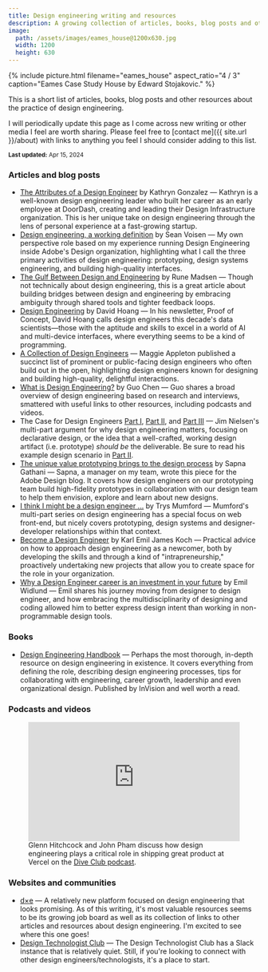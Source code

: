 ```yaml
---
title: Design engineering writing and resources
description: A growing collection of articles, books, blog posts and other resources about design engineering.
image:
  path: /assets/images/eames_house@1200x630.jpg
  width: 1200
  height: 630
---
```


{% include picture.html filename="eames_house" aspect_ratio="4 / 3" caption="Eames Case Study House by Edward Stojakovic." %}

This is a short list of articles, books, blog posts and other resources about the practice of design engineering. 

I will periodically update this page as I come across new writing or other media I feel are worth sharing. Please feel free to [contact me]({{ site.url }}/about) with links to anything you feel I should consider adding to this list.

<small>**Last updated:** <time datetime="2024-04-15">Apr 15, 2024</time></small>

### Articles and blog posts
- [The Attributes of a Design Engineer](https://www.ryngonzalez.com/blog/the-attributes-of-a-design-engineer) by Kathryn Gonzalez — Kathryn is a well-known design engineering leader who built her career as an early employee at DoorDash, creating and leading their Design Infrastructure organization. This is her unique take on design engineering through the lens of personal experience at a fast-growing startup.
- [Design engineering, a working definition](https://sean.voisen.org/writing/design-engineering-working-definition) by Sean Voisen — My own perspective role based on my experience running Design Engineering inside Adobe's Design organization, highlighting what I call the three primary activities of design engineering: prototyping, design systems engineering, and building high-quality interfaces.
- [The Gulf Between Design and Engineering](https://designsystems.international/ideas/the-gulf-between-design-and-engineering/) by Rune Madsen — Though not technically about design engineering, this is a great article about building bridges between design and engineering by embracing ambiguity through shared tools and tighter feedback loops.
- [Design Engineering](https://www.proofofconcept.pub/p/design-engineering) by David Hoang — In his newsletter, Proof of Concept, David Hoang calls design engineers this decade's data scientists—those with the aptitude and skills to excel in a world of AI and multi-device interfaces, where everything seems to be a kind of programming.
- [A Collection of Design Engineers](https://maggieappleton.com/design-engineers) — Maggie Appleton published a succinct list of prominent or public-facing design engineers who often build out in the open, highlighting design engineers known for designing and building high-quality, delightful interactions.
- [What is Design Engineering?](https://www.letsguo.com/posts/what-is-design-engineering) by Guo Chen — Guo shares a broad overview of design engineering based on research and interviews, smattered with useful links to other resources, including podcasts and videos.
- The Case for Design Engineers [Part I](https://blog.jim-nielsen.com/2022/the-case-for-design-engineers/), [Part II](https://blog.jim-nielsen.com/2024/the-case-for-design-engineers-pt-ii/), and [Part III](https://blog.jim-nielsen.com/2024/the-case-for-design-engineers-pt-iii/) — Jim Nielsen's multi-part argument for why design engineering matters, focusing on declarative design, or the idea that a well-crafted, working design artifact (i.e. prototype) *should be* the deliverable. Be sure to read his example design scenario in [Part II](https://blog.jim-nielsen.com/2024/the-case-for-design-engineers-pt-ii/).
- [The unique value prototyping brings to the design process](https://adobe.design/stories/design-for-scale/the-unique-value-prototyping-brings-to-the-design-process) by Sapna Gathani — Sapna, a manager on my team, wrote this piece for the Adobe Design blog. It covers how design engineers on our prototyping team build high-fidelity prototypes in collaboration with our design team to help them envision, explore and learn about new designs.
- [I think I might be a design engineer ...](https://www.trysmudford.com/blog/i-think-im-a-design-engineer/) by Trys Mumford — Mumford's multi-part series on design engineering has a special focus on web front-end, but nicely covers prototyping, design systems and designer-developer relationships within that context.
- [Become a Design Engineer](https://kejk.tech/thoughts/become-a-design-engineer) by Karl Emil James Koch — Practical advice on how to approach design engineering as a newcomer, both by developing the skills and through a kind of "intrapreneurship," proactively undertaking new projects that allow you to create space for the role in your organization.
- [Why a Design Engineer career is an investment in your future](https://polar.sh/emilwidlund/posts/becoming-a-design-engineer-is-a-career-investment) by Emil Widlund — Emil shares his journey moving from designer to design engineer, and how embracing the multidisciplinarity of designing and coding allowed him to better express design intent than working in non-programmable design tools.

### Books
- [Design Engineering Handbook](https://marketing.invisionapp-cdn.com/www-assets.invisionapp.com/epubs/InVision_DesignEngineeringHandbook.pdf) — Perhaps the most thorough, in-depth resource on design engineering in existence. It covers everything from defining the role, describing design engineering processes, tips for collaborating with engineering, career growth, leadership and even organizational design. Published by InVision and well worth a read.

### Podcasts and videos
<figure>
<iframe style="width: 100%; min-width: 100%; aspect-ratio: 16/9" src="https://www.youtube.com/embed/U9X2tgPYcNk?si=9vjHiMKVskJVH3F5" title="YouTube video player" frameborder="0" allow="accelerometer; autoplay; clipboard-write; encrypted-media; gyroscope; picture-in-picture; web-share" referrerpolicy="strict-origin-when-cross-origin" allowfullscreen></iframe>
<figcaption style="text-align: left;">Glenn Hitchcock and John Pham discuss how design engineering plays a critical role in shipping great product at Vercel on the <a href="https://www.dive.club/">Dive Club podcast</a>.</figcaption>
</figure>

### Websites and communities
- [d×e](https://www.designengineer.xyz) — A relatively new platform focused on design engineering that looks promising. As of this writing, it's most valuable resources seems to be its growing job board as well as its collection of links to other articles and resources about design engineering. I'm excited to see where this one goes!
- [Design Technologist Club](https://designtechnologist.club/) — The Design Technologist Club has a Slack instance that is relatively quiet. Still, if you're looking to connect with other design engineers/technologists, it's a place to start.
